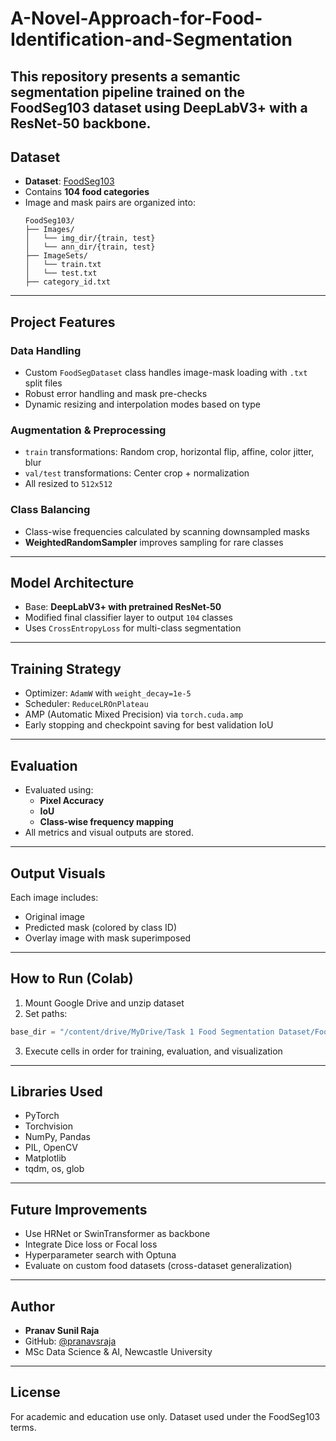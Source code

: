 # A-Novel-Approach-for-Food-Identification-and-Segmentation

This repository presents a semantic segmentation pipeline trained on the **FoodSeg103** dataset using **DeepLabV3+ with a ResNet-50 backbone**. 
---

## Dataset

- **Dataset**: [FoodSeg103](https://github.com/Hong-Xiang/FoodSeg103)
- Contains **104 food categories**
- Image and mask pairs are organized into:
  ```
  FoodSeg103/
  ├── Images/
  │   └── img_dir/{train, test}
  │   └── ann_dir/{train, test}
  ├── ImageSets/
  │   └── train.txt
  │   └── test.txt
  ├── category_id.txt
  ```

---

## Project Features

### Data Handling

- Custom `FoodSegDataset` class handles image-mask loading with `.txt` split files
- Robust error handling and mask pre-checks
- Dynamic resizing and interpolation modes based on type

### Augmentation & Preprocessing

- `train` transformations: Random crop, horizontal flip, affine, color jitter, blur
- `val/test` transformations: Center crop + normalization
- All resized to `512x512`

### Class Balancing

- Class-wise frequencies calculated by scanning downsampled masks
- **WeightedRandomSampler** improves sampling for rare classes

---

## Model Architecture

- Base: **DeepLabV3+ with pretrained ResNet-50**
- Modified final classifier layer to output `104` classes
- Uses `CrossEntropyLoss` for multi-class segmentation

---

## Training Strategy

- Optimizer: `AdamW` with `weight_decay=1e-5`
- Scheduler: `ReduceLROnPlateau`
- AMP (Automatic Mixed Precision) via `torch.cuda.amp`
- Early stopping and checkpoint saving for best validation IoU

---

## Evaluation

- Evaluated using:
  - **Pixel Accuracy**
  - **IoU**
  - **Class-wise frequency mapping**
- All metrics and visual outputs are stored.

---

## Output Visuals

Each image includes:
- Original image
- Predicted mask (colored by class ID)
- Overlay image with mask superimposed

---

## How to Run (Colab)

1. Mount Google Drive and unzip dataset
2. Set paths:
```python
base_dir = "/content/drive/MyDrive/Task 1 Food Segmentation Dataset/FoodSeg103/Images"
```
3. Execute cells in order for training, evaluation, and visualization

---

## Libraries Used

- PyTorch  
- Torchvision  
- NumPy, Pandas  
- PIL, OpenCV  
- Matplotlib  
- tqdm, os, glob

---

## Future Improvements

- Use HRNet or SwinTransformer as backbone
- Integrate Dice loss or Focal loss
- Hyperparameter search with Optuna
- Evaluate on custom food datasets (cross-dataset generalization)

---

## Author

- **Pranav Sunil Raja**  
- GitHub: [@pranavsraja](https://github.com/pranavsraja)  
- MSc Data Science & AI, Newcastle University

---

## License

For academic and education use only. Dataset used under the FoodSeg103 terms.
